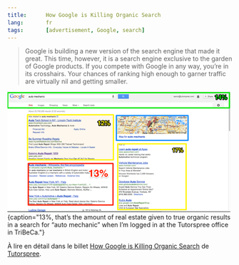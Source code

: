 ```yaml
---
title:      How Google is Killing Organic Search
lang:       fr
tags:       [advertisement, Google, search]
---
```


> Google is building a new version of the search engine that made it great. This time, however, it is a search engine exclusive to the garden of Google products. If you compete with Google in any way, you’re in its crosshairs. Your chances of ranking high enough to garner traffic are virtually nil and getting smaller.

![](google-organic-search-17p.png){caption="13%, that’s the amount of real estate given to true organic results in a search for “auto mechanic” when I’m logged in at the Tutorspree office in TriBeCa."}

À lire en détail dans le billet [How Google is Killing Organic Search](http://blog.tutorspree.com/post/54349646327/death-of-organic-search) de [Tutorspree](http://www.tutorspree.com/about).
